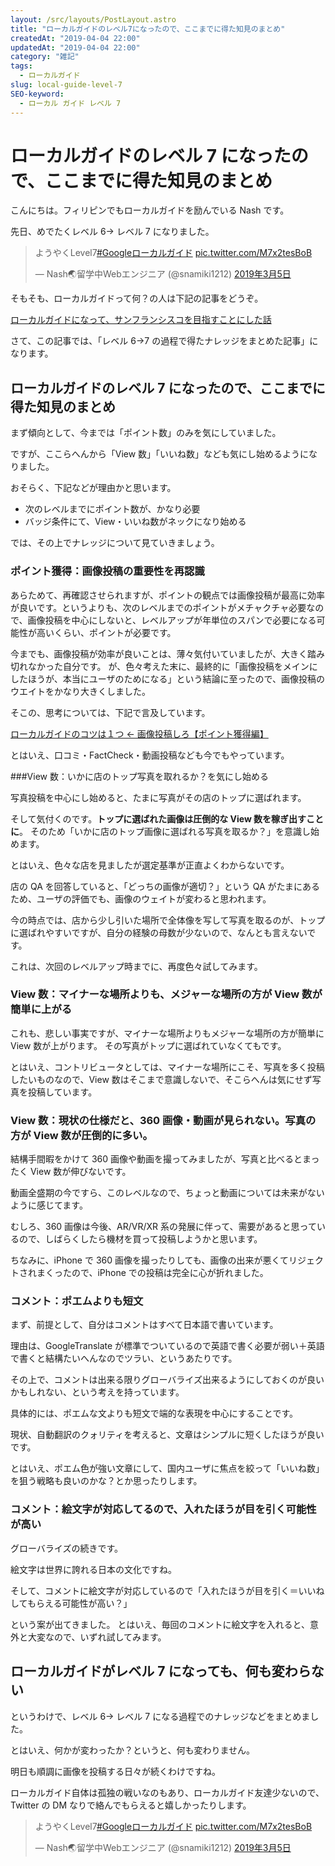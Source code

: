 ```yaml
---
layout: /src/layouts/PostLayout.astro
title: "ローカルガイドのレベル7になったので、ここまでに得た知見のまとめ"
createdAt: "2019-04-04 22:00"
updatedAt: "2019-04-04 22:00"
category: "雑記"
tags:
  - ローカルガイド
slug: local-guide-level-7
SEO-keyword:
  - ローカル ガイド レベル 7
---
```


# ローカルガイドのレベル 7 になったので、ここまでに得た知見のまとめ

こんにちは。フィリピンでもローカルガイドを励んでいる Nash です。

先日、めでたくレベル 6→ レベル 7 になりました。

<blockquote class="twitter-tweet" data-lang="ja"><p lang="ja" dir="ltr">ようやくLevel7<a href="https://twitter.com/hashtag/Google%E3%83%AD%E3%83%BC%E3%82%AB%E3%83%AB%E3%82%AC%E3%82%A4%E3%83%89?src=hash&amp;ref_src=twsrc%5Etfw">#Googleローカルガイド</a> <a href="https://t.co/M7x2tesBoB">pic.twitter.com/M7x2tesBoB</a></p>&mdash; Nash🌏留学中Webエンジニア (@snamiki1212) <a href="https://twitter.com/snamiki1212/status/1102914160483057664?ref_src=twsrc%5Etfw">2019年3月5日</a></blockquote>
<script async src="https://platform.twitter.com/widgets.js" charset="utf-8"></script>

そもそも、ローカルガイドって何？の人は下記の記事をどうぞ。

[ローカルガイドになって、サンフランシスコを目指すことにした話](./investigate-local-guide)

さて、この記事では、「レベル 6→7 の過程で得たナレッジをまとめた記事」になります。

## ローカルガイドのレベル 7 になったので、ここまでに得た知見のまとめ

まず傾向として、今までは「ポイント数」のみを気にしていました。

ですが、ここらへんから「View 数」「いいね数」なども気にし始めるようになりました。

おそらく、下記などが理由かと思います。

- 次のレベルまでにポイント数が、かなり必要
- バッジ条件にて、View・いいね数がネックになり始める

では、その上でナレッジについて見ていきましょう。

### ポイント獲得：画像投稿の重要性を再認識

あらためて、再確認させられますが、ポイントの観点では画像投稿が最高に効率が良いです。というよりも、次のレベルまでのポイントがメチャクチャ必要なので、画像投稿を中心にしないと、レベルアップが年単位のスパンで必要になる可能性が高いくらい、ポイントが必要です。

今までも、画像投稿が効率が良いことは、薄々気付いていましたが、大きく踏み切れなかった自分です。
が、色々考えた末に、最終的に「画像投稿をメインにしたほうが、本当にユーザのためになる」という結論に至ったので、画像投稿のウエイトをかなり大きくしました。

そこの、思考については、下記で言及しています。

[ローカルガイドのコツは１つ ← 画像投稿しろ【ポイント獲得編】](./local-guide-point-tips)

とはいえ、口コミ・FactCheck・動画投稿なども今でもやっています。

###View 数：いかに店のトップ写真を取れるか？を気にし始める

写真投稿を中心にし始めると、たまに写真がその店のトップに選ばれます。

そして気付くのです。<b>トップに選ばれた画像は圧倒的な View 数を稼ぎ出すことに</b>。
そのため「いかに店のトップ画像に選ばれる写真を取るか？」を意識し始めます。

とはいえ、色々な店を見ましたが選定基準が正直よくわからないです。

店の QA を回答していると、「どっちの画像が適切？」という QA がたまにあるため、ユーザの評価でも、画像のウェイトが変わると思われます。

今の時点では、店から少し引いた場所で全体像を写して写真を取るのが、トップに選ばれやすいですが、自分の経験の母数が少ないので、なんとも言えないです。

これは、次回のレベルアップ時までに、再度色々試してみます。

### View 数：マイナーな場所よりも、メジャーな場所の方が View 数が簡単に上がる

これも、悲しい事実ですが、マイナーな場所よりもメジャーな場所の方が簡単に View 数が上がります。
その写真がトップに選ばれていなくてもです。

とはいえ、コントリビュータとしては、マイナーな場所にこそ、写真を多く投稿したいものなので、View 数はそこまで意識しないで、そこらへんは気にせず写真を投稿しています。

### View 数：現状の仕様だと、360 画像・動画が見られない。写真の方が View 数が圧倒的に多い。

結構手間暇をかけて 360 画像や動画を撮ってみましたが、写真と比べるとまったく View 数が伸びないです。

動画全盛期の今ですら、このレベルなので、ちょっと動画については未来がないように感じてます。

むしろ、360 画像は今後、AR/VR/XR 系の発展に伴って、需要があると思っているので、しばらくしたら機材を買って投稿しようかと思います。

ちなみに、iPhone で 360 画像を撮ったりしても、画像の出来が悪くてリジェクトされまくったので、iPhone での投稿は完全に心が折れました。

### コメント：ポエムよりも短文

まず、前提として、自分はコメントはすべて日本語で書いています。

理由は、GoogleTranslate が標準でついているので英語で書く必要が弱い＋英語で書くと結構たいへんなのでツラい、というあたりです。

その上で、コメントは出来る限りグローバライズ出来るようにしておくのが良いかもしれない、という考えを持っています。

具体的には、ポエムな文よりも短文で端的な表現を中心にすることです。

現状、自動翻訳のクォリティを考えると、文章はシンプルに短くしたほうが良いです。

とはいえ、ポエム色が強い文章にして、国内ユーザに焦点を絞って「いいね数」を狙う戦略も良いのかな？とか思ったりします。

### コメント：絵文字が対応してるので、入れたほうが目を引く可能性が高い

グローバライズの続きです。

絵文字は世界に誇れる日本の文化ですね。

そして、コメントに絵文字が対応しているので「入れたほうが目を引く＝いいねしてもらえる可能性が高い？」

という案が出てきました。
とはいえ、毎回のコメントに絵文字を入れると、意外と大変なので、いずれ試してみます。

## ローカルガイドがレベル 7 になっても、何も変わらない

というわけで、レベル 6→ レベル 7 になる過程でのナレッジなどをまとめました。

とはいえ、何かが変わったか？というと、何も変わりません。

明日も順調に画像を投稿する日々が続くわけですね。

ローカルガイド自体は孤独の戦いなのもあり、ローカルガイド友達少ないので、Twitter の DM なりで絡んでもらえると嬉しかったりします。

<blockquote class="twitter-tweet" data-lang="ja"><p lang="ja" dir="ltr">ようやくLevel7<a href="https://twitter.com/hashtag/Google%E3%83%AD%E3%83%BC%E3%82%AB%E3%83%AB%E3%82%AC%E3%82%A4%E3%83%89?src=hash&amp;ref_src=twsrc%5Etfw">#Googleローカルガイド</a> <a href="https://t.co/M7x2tesBoB">pic.twitter.com/M7x2tesBoB</a></p>&mdash; Nash🌏留学中Webエンジニア (@snamiki1212) <a href="https://twitter.com/snamiki1212/status/1102914160483057664?ref_src=twsrc%5Etfw">2019年3月5日</a></blockquote>
<script async src="https://platform.twitter.com/widgets.js" charset="utf-8"></script>
